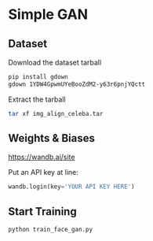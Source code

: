 # Simple GAN

## Dataset

Download the dataset tarball
```bash
pip install gdown
gdown 1YDW4GpwmUYeBooZdM2-y63r6pnjYQctt
```
Extract the tarball
```bash
tar xf img_align_celeba.tar
```

## Weights & Biases

https://wandb.ai/site

Put an API key at line:
```python
wandb.login(key='YOUR API KEY HERE')
```

## Start Training

```
python train_face_gan.py
```

